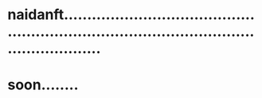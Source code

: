 # naidanft..................................................................................................................
# soon........
